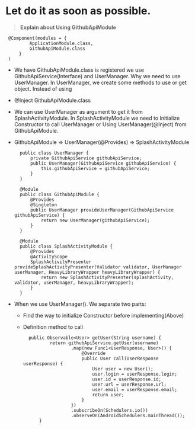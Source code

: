 # Let do it as soon as possible.
> **Explain about Using GithubApiModule**
 
     @Component(modules = {
             ApplicationModule.class,
             GithubApiModule.class
         }
     )
 
- We have GithubApiModule.class is registered we use GithubApiService(Interface) and UserManager.
Why we need to use UserManager. In UserManager, we create some methods to use or get object. Instead of using
- @Inject GithubApiModule.class
- We can use UserManager as argument to get it from SplashActivityModule. In SplashActivityModule we need to Initialize
Constructor to call UserManager or Using UserManager(@Inject) from GithubApiModule.
- GithubApiModule => UserManager(@Provides) => SplashActivityModule

        public class UserManager {
            private GithubApiService githubApiService;
            public UserManager(GithubApiService githubApiService) {
                this.githubApiService = githubApiService;
            }
        }
        
        @Module
        public class GithubApiModule {
            @Provides
            @Singleton
            public UserManager provideUserManager(GithubApiService githubApiService) {
                return new UserManager(githubApiService);
            }
        }
        
        @Module
        public class SplashActivityModule {
            @Provides
            @ActivityScope
            SplashActivityPresenter provideSplashActivityPresenter(Validator validator, UserManager userManager, HeavyLibraryWrapper heavyLibraryWrapper) {
                return new SplashActivityPresenter(splashActivity, validator, userManager, heavyLibraryWrapper);
            }
        }
        
- When we use UserManager(). We separate two parts:
    - Find the way to initialize Constructor before implementing(Above)
    - Definition method to call
        
            public Observable<User> getUser(String username) {
                    return githubApiService.getUser(username)
                            .map(new Func1<UserResponse, User>() {
                                @Override
                                public User call(UserResponse userResponse) {
                                    User user = new User();
                                    user.login = userResponse.login;
                                    user.id = userResponse.id;
                                    user.url = userResponse.url;
                                    user.email = userResponse.email;
                                    return user;
                                }
                            })
                            .subscribeOn(Schedulers.io())
                            .observeOn(AndroidSchedulers.mainThread());
                }
                
            
            
